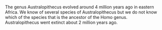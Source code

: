 The genus Australopithecus evolved around 4 million years ago in eastern Africa. We know of several species of Australopithecus but we do not know which of the species that is the ancestor of the Homo genus. Australopithecus went extinct about 2 million years ago.